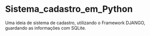 # Sistema_cadastro_em_Python
Uma ideia de sistema de cadastro, utilizando o Framework DJANGO, guardando as informações com SQLite.
